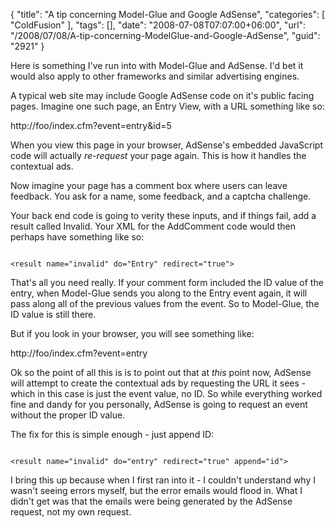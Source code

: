 {
	"title": "A tip concerning Model-Glue and Google AdSense",
	"categories": [
		"ColdFusion"
	],
	"tags": [],
	"date": "2008-07-08T07:07:00+06:00",
	"url": "/2008/07/08/A-tip-concerning-ModelGlue-and-Google-AdSense",
	"guid": "2921"
}

Here is something I've run into with Model-Glue and AdSense. I'd bet it would also apply to other frameworks and similar advertising engines.
<!--more-->
A typical web site may include Google AdSense code on it's public facing pages. Imagine one such page, an Entry View, with a URL something like so:

http://foo/index.cfm?event=entry&id=5

When you view this page in your browser, AdSense's embedded JavaScript code will actually <i>re-request</i> your page again. This is how it handles the contextual ads. 

Now imagine your page has a comment box where users can leave feedback. You ask for a name, some feedback, and a captcha challenge. 

Your back end code is going to verity these inputs, and if things fail, add a result called Invalid. Your XML for the AddComment code would then perhaps have something like so:

<code>
&lt;result name="invalid" do="Entry" redirect="true"&gt;
</code>

That's all you need really. If your comment form included the ID value of the entry, when Model-Glue sends you along to the Entry event again, it will pass along all of the previous values from the event. So to Model-Glue, the ID value is still there.

But if you look in your browser, you will see something like:

http://foo/index.cfm?event=entry

Ok so the point of all this is is to point out that at <i>this</i> point now, AdSense will attempt to create the contextual ads by requesting the URL it sees - which in this case is just the event value, no ID. So while everything worked fine and dandy for you personally, AdSense is going to request an event without the proper ID value. 

The fix for this is simple enough - just append ID:

<code>
&lt;result name="invalid" do="entry" redirect="true" append="id"&gt;
</code>

I bring this up because when I first ran into it - I couldn't understand why I wasn't seeing errors myself, but the error emails would flood in. What I didn't get was that the emails were being generated by the AdSense request, not my own request.